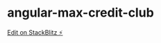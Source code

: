 # angular-max-credit-club

[Edit on StackBlitz ⚡️](https://stackblitz.com/edit/angular-max-credit-club)